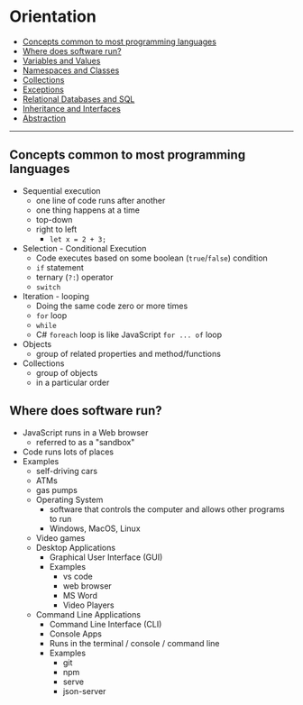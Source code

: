# Orientation

* [Concepts common to most programming languages](#concepts-common-to-most-programming-languages)
* [Where does software run?](#where-does-software-run)
* [Variables and Values](./VariablesAndValues.md)
* [Namespaces and Classes](./ClassesAndNamespaces.md)
* [Collections](./Collections.md)
* [Exceptions](./Exceptions.md)
* [Relational Databases and SQL](./SQL/)
* [Inheritance and Interfaces](./Inheritance)
* [Abstraction](./Abstraction.md)

---

## Concepts common to most programming languages

* Sequential execution
  * one line of code runs after another
  * one thing happens at a time
  * top-down
  * right to left
    * `let x = 2 + 3;`
* Selection - Conditional Execution
  * Code executes based on some boolean (`true`/`false`) condition
  * `if` statement
  * ternary (`?:`) operator
  * `switch`
* Iteration - looping
  * Doing the same code zero or more times
  * `for` loop
  * `while`
  * C# `foreach` loop is like JavaScript `for ... of` loop
* Objects
  * group of related properties and method/functions
* Collections
  * group of objects
  * in a particular order

## Where does software run?

* JavaScript runs in a Web browser
  * referred to as a "sandbox"
* Code runs lots of places
* Examples
  * self-driving cars
  * ATMs 
  * gas pumps
  * Operating System
    * software that controls the computer and allows other programs to run
    * Windows, MacOS, Linux
  * Video games
  * Desktop Applications
    * Graphical User Interface (GUI)
    * Examples
      * vs code
      * web browser
      * MS Word
      * Video Players
  * Command Line Applications
    * Command Line Interface (CLI)
    * Console Apps
    * Runs in the terminal / console / command line
    * Examples
      * git
      * npm
      * serve
      * json-server
